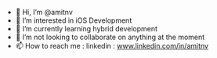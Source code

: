 - 👋 Hi, I’m @amitnv
- 👀 I’m interested in iOS Development
- 🌱 I’m currently learning hybrid development
- 💞️ I’m not looking to collaborate on anything at the moment
- 📫 How to reach me : linkedin : www.linkedin.com/in/amitnv

<!---
amitnv/amitnv is a ✨ special ✨ repository because its `README.md` (this file) appears on your GitHub profile.
You can click the Preview link to take a look at your changes.
--->
